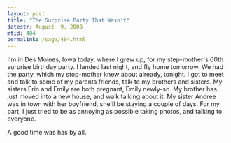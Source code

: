```yaml
---
layout: post
title: "The Surprise Party That Wasn't"
datestr: August  9, 2008
mtid: 484
permalink: /saga/484.html
---
```


I'm in Des Moines, Iowa today, where I grew up, for my step-mother's 60th surprise birthday party. I landed last night, and fly home tomorrow.  We had the party, which my stop-mother knew about already, tonight.  I got to meet and talk to some of my parents friends, talk to my brothers and sisters.  My sisters Erin and Emily are both pregnant, Emily newly-so.  My brother has just moved into a new house, and walk talking about it.  My sister Andree was in town with her boyfriend, she'll be staying a couple of days.  For my part, I just tried to be as annoying as possible taking photos, and talking to everyone.

A good time was has by all.

